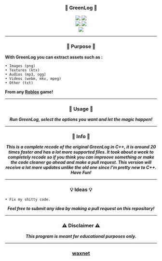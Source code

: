 ### <p align="center">🐸 GreenLog 🐸</p>

<p align= "center">
  <img src="https://img.shields.io/github/last-commit/waxnet/GreenLog">
  <img src="https://img.shields.io/github/license/waxnet/GreenLog">
  <br>
  <img src="https://img.shields.io/github/stars/waxnet/GreenLog">
  <img src="https://img.shields.io/github/forks/waxnet/GreenLog">
  <br>
  <img src="https://img.shields.io/github/downloads/waxnet/GreenLog/total.svg">
</p>

-----

### <p align="center">🤔 Purpose 🤔</p>

**With GreenLog you can extract assets such as :**

    • Images (png)
    • Textures (ktx)
    • Audios (mp3, ogg)
    • Videos (webm, mkv, mpeg)
    • Other (txt)

**From any <a href="https://www.roblox.com/home">Roblox</a> game!**

-----

### <p align="center">🔑 Usage 🔑</p>
<p align="center"><i><b>
Run GreenLog, select the options you want and let the magic happen!
</b></i></p>

-----

### <p align="center">📜 Info 📜</p>
<p align="center"><i><b>
This is a complete recode of the original GreenLog in C++,
it is around 20 times faster and has a lot more supported files.
It took about a week to completely recode so if you think you can
improove something or make the code cleaner go ahead and make a pull
request. This version will receive a lot more updates unlike the old
one since I'm pretty new to C++. <br> Have Fun!
</b></i></p>

-----

### <p align="center">💡 Ideas 💡</p>

    • Fix my shitty code.

<p align="center"><i><b>Feel free to submit any idea by making a pull request on this repository!</b></i></p>

-----

### <p align="center">⚠️ Disclaimer ⚠️</p>

<p align="center"><i><b>This program is meant for educational purposes only.</b></i></p>

-----

### <p align="center"><a href="https://github.com/waxnet">waxnet</a></p>
